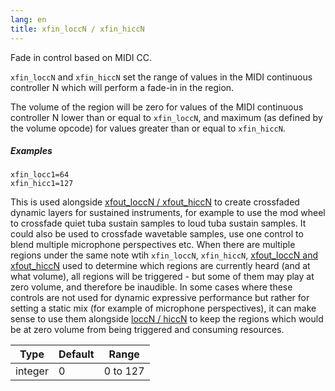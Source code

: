 ```yaml
---
lang: en
title: xfin_loccN / xfin_hiccN
---
```

Fade in control based on MIDI CC.

`xfin_loccN` and `xfin_hiccN` set the range of values in the MIDI continuous
controller N which will perform a fade-in in the region.

The volume of the region will be zero for values of the MIDI continuous
controller N lower than or equal to `xfin_loccN`, and maximum (as defined by the
volume opcode) for values greater than or equal to `xfin_hiccN`.

##### Examples

```
xfin_locc1=64
xfin_hicc1=127
```

This is used alongside [xfout_loccN / xfout_hiccN](xfout_lo_hiccN) to create
crossfaded dynamic layers for sustained instruments, for example to use the mod
wheel to crossfade quiet tuba sustain samples to loud tuba sustain samples.
It could also be used to crossfade wavetable samples, use one control to blend
multiple microphone perspectives etc.
When there are multiple regions under the same note wtih `xfin_loccN`, `xfin_hiccN`,
[xfout_loccN and xfout_hiccN](xfout_lo_hiccN) used to determine which regions
are currently heard (and at what volume),
all regions will be triggered - but some of them may play at zero volume,
and therefore be inaudible. In some cases where these controls
are not used for dynamic expressive performance but rather for setting a static
mix (for example of microphone perspectives), it can make sense to use them
alongside [loccN / hiccN](lo_hiccN) to keep the regions which would be at zero
volume from being triggered and consuming resources.

| Type    | Default | Range    |
| ---     | ---     | ---      |
| integer | 0       | 0 to 127 |

